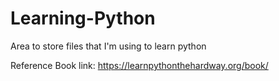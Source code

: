 # Learning-Python

Area to store files that I'm using to learn python

Reference Book link: https://learnpythonthehardway.org/book/
